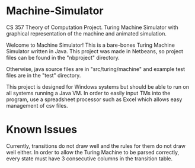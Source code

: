 # Machine-Simulator
CS 357 Theory of Computation Project. Turing Machine Simulator with graphical representation of the machine and animated simulation.

Welcome to Machine Simulator! This is a bare-bones Turing Machine Simulator written in Java.
This project was made in Netbeans, so project files can be found in the "nbproject" directory.

Otherwise, java source files are in "src/turing/machine" and example test files are in the "test" directory.

This project is designed for Windows systems but should be able to run on all systems running a Java VM.
In order to easily input TMs into the program, use a spreadsheet processor such as Excel which allows easy management of csv files.

# Known Issues
Currently, transitions do not draw well and the rules for them do not draw well either.
In order to allow the Turing Machine to be parsed correctly, every state must have 3 consecutive columns in the transition table.
